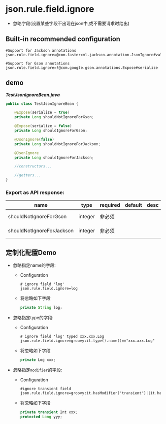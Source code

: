 # json.rule.field.ignore

- 忽略字段(设置某些字段不出现在json中,或不需要请求时给出)


## Built-in recommended configuration

```properties
#Support for Jackson annotations
json.rule.field.ignore=@com.fasterxml.jackson.annotation.JsonIgnore#value

#Support for Gson annotations
json.rule.field.ignore=!@com.google.gson.annotations.Expose#serialize
```

## demo

***TestJsonIgnoreBean.java***

```java
public class TestJsonIgnoreBean {

    @Expose(serialize = true)
    private Long shouldNotIgnoreForGson;

    @Expose(serialize = false)
    private Long shouldIgnoreForGson;

    @JsonIgnore(false)
    private Long shouldNotIgnoreForJackson;

    @JsonIgnore
    private Long shouldIgnoreForJackson;

    //constructors...

    //getters...
}
```

### Export as API response:

| name | type | required | default | desc | other |
| --- | --- | --- | --- | --- | --- |
| shouldNotIgnoreForGson |	integer | 非必须 |  |  | mock: @natural(0,10000) |
| shouldNotIgnoreForJackson | integer | 非必须 |  |  | mock: @natural(0,10000) |

## 定制化配置Demo

- 忽略指定name的字段:

  - Configuration

    ```properties
    # ignore field 'log'
    json.rule.field.ignore=log
    ```

  - 将忽略如下字段

    ```java
    private String log;
    ```

- 忽略指定type的字段:

  - Configuration

    ```properties
    # ignore field 'log' typed xxx.xxx.Log
    json.rule.field.ignore=groovy:it.type().name()=="xxx.xxx.Log"
    ```

  - 将忽略如下字段
  
    ```java
    private Log xxx;
    ```

- 忽略指定`modifier`的字段:

  - Configuration
    ```properties
    #ignore transient field
    json.rule.field.ignore=groovy:it.hasModifier("transient")||it.hasModifier("protected")
    ```

  - 将忽略如下字段
  
    ```java
    private transient Int xxx;
    protected Long yyy;
    ```